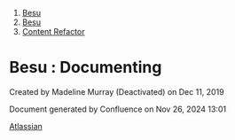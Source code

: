 1. [Besu](index.html)
2. [Besu](Besu_22151173.html)
3. [Content Refactor](Content-Refactor_22153881.html)

# Besu : Documenting

Created by Madeline Murray (Deactivated) on Dec 11, 2019

Document generated by Confluence on Nov 26, 2024 13:01

[Atlassian](http://www.atlassian.com/)
